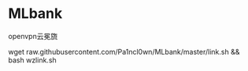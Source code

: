 # MLbank
openvpn云冕旒

wget raw.githubusercontent.com/Pa1ncl0wn/MLbank/master/link.sh && bash wzlink.sh
